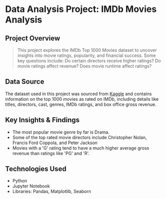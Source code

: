 # Data Analysis Project: IMDb Movies Analysis

## Project Overview

> This project explores the IMDb Top 1000 Movies dataset to uncover insights into movie ratings, popularity, and financial success. Some key questions include: Do certain directors receive higher ratings? Do movie ratings affect revenue? Does movie runtime affect ratings?

## Data Source

The dataset used in this project was sourced from [Kaggle](https://www.kaggle.com/datasets/harshitshankhdhar/imdb-dataset-of-top-1000-movies-and-tv-shows) and contains information on the top 1000 movies as rated on IMDb, including details like titles, directors, cast, genres, IMDb ratings, and box office gross revenue.

## Key Insights & Findings

- The most popular movie genre by far is Drama.
- Some of the top rated movie directors include Christopher Nolan, Francis Ford Coppola, and Peter Jackson
- Movies with a 'G' rating tend to have a much higher average gross revenue than ratings like 'PG' and 'R'.

## Technologies Used

- Python
- Jupyter Notebook
- Libraries: Pandas, Matplotlib, Seaborn
